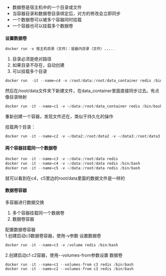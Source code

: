 * 数据卷是宿主机中的一个目录或文件  
* 当容器目录和数据卷目录绑定后，对方的修改会立即同步
* 一个数据卷可以被多个容器同时挂载
* 一个容器也可以挂载多个数据卷

#### 设置数据卷
```java
docker run -v 宿主机目录（文件）：容器内目录（文件）.....
```

1. 目录必须是绝对路径
1. 如果目录不存在，自动创建
1. 可以挂载多个目录

```java
docker run  -it --name=c4 -v /root/data:/root/data_container redis /bin/bash
```
然后在/root/data文件夹下新建文件，在data_container里面直接同步过去。有点像目录映射


```java
docker run -it --name=c1 -v ~/data:/root/data_container redis /bin/bash
```

重新创建一个容器，发现文件还在，类似于持久化的操作  

挂载两个目录：
```java
docker run -it --name=c2 -v ~/data2:/root/data2 -v ~/data3:/root/data3 redis
```

#### 两个容器挂载同一个数据卷

```java
docker run -it --name=c3 -v ~/data:/root/data redis
docker run -it --name=c4 -v ~/data:/root/data redis /bin/bash
docker run -it --name=c5 -v ~/data:/root/data redis /bin/bash
```

就可以看到在c4，c5里边的root/data里面的数据文件是一样的  

#### 数据卷容器
多容器进行数据交换
1. 多个容器挂载同一个数据卷
1. 数据卷容器

配置数据卷容器  
1.创建启动c3数据卷容器，使用-v参数 设置数据卷
```java
docker run -it --name=c3 -v /volume redis /bin/bash
```
2.创建启动c1 c2容器，使用--volumes-from参数设置 数据卷
```java
docker run -it --name=c1 --volumes-from c3 redis /bin/bash
docker run -it --name=c2 --volumes-from c3 redis /bin/bash
```